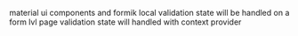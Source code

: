 material ui components and formik
local validation state will be handled on a form lvl
page validation state will handled with context provider

